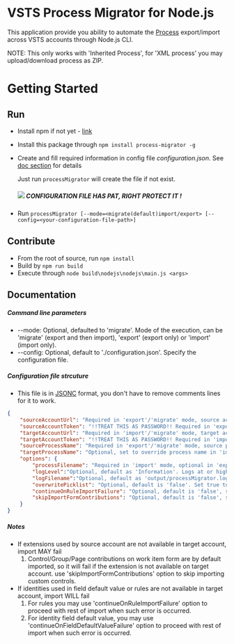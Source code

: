 # VSTS Process Migrator for Node.js

This application provide you ability to automate the [Process](https://docs.microsoft.com/en-us/vsts/work/customize/process/manage-process?view=vsts) export/import across VSTS accounts through Node.js CLI.

NOTE: This only works with 'Inherited Process', for 'XML process' you may upload/download process as ZIP. 
 
# Getting Started

## Run

- Install npm if not yet - [link](https://www.npmjs.com/get-npm)
- Install this package through `npm install process-migrator -g` 
- Create and fill required information in config file *configuration.json*. See [doc section](#documentation) for details

   Just run ```processMigrator``` will create the file if not exist.

   ##### ![](https://imgplaceholder.com/100x17/cccccc/fe2904?text=WARNING&font-size=15) CONFIGURATION FILE HAS PAT, RIGHT PROTECT IT !
- Run `processMigrator [--mode=<migrate(default)import/export> [--config=<your-configuration-file-path>]`
  
## Contribute

- From the root of source, run `npm install`
- Build by `npm run build`
- Execute through `node build\nodejs\nodejs\main.js <args>`

## Documentation
##### Command line parameters
- --mode: Optional, defaulted to 'migrate'. Mode of the execution, can be 'migrate' (export and then import), 'export' (export only) or 'import' (import only).
- --config: Optional, default to './configuration.json'. Specify the configuration file.
##### Configuration file strcuture
- This file is in [JSONC](https://github.com/Microsoft/node-jsonc-parser) format, you don't have to remove comments lines for it to work. 
``` json
{
    "sourceAccountUrl": "Required in 'export'/'migrate' mode, source account url.",
    "sourceAccountToken": "!!TREAT THIS AS PASSWORD!! Required in 'export'/'migrate' mode, personal access token for source account.",
    "targetAccountUrl": "Required in 'import'/'migrate' mode, target account url.",
    "targetAccountToken": "!!TREAT THIS AS PASSWORD!! Required in 'import'/'migrate' mode, personal access token for target account.",
    "sourceProcessName": "Required in 'export'/'migrate' mode, source process name.",
    "targetProcessName": "Optional, set to override process name in 'import'/'migrate' mode.",
    "options": {
        "processFilename": "Required in 'import' mode, optional in 'export'/'migrate' mode to override default value './output/process.json'.",
        "logLevel":"Optional, default as 'Information'. Logs at or higher than this level are outputed to console and rest in log file. Possiblee values are 'Verbose'/'Information'/'Warning'/'Error'.",
        "logFilename":"Optional, default as 'output/processMigrator.log' - Set to override default log file name.",
        "overwritePicklist": "Optional, default is 'false'. Set true to overwrite picklist if exists on target. Import will fail if picklist exists but different from source.",
        "continueOnRuleImportFailure": "Optional, default is 'false', set true to continue import on failure importing rules, warning will be provided.",
        "skipImportFormContributions": "Optional, default is 'false', set true to skip import control contributions on work item form.",
    }
}
```

##### Notes 
- If extensions used by source account are not available in target account, import MAY fail
   1) Control/Group/Page contributions on work item form are by default imported, so it will fail if the extension is not available on target account. use 'skipImportFormContributions' option to skip importing custom controls.
- If identities used in field default value or rules are not available in target account, import WILL fail
   1) For rules you may use 'continueOnRuleImportFailure' option to proceed with rest of import when such error is occurred.
   2) For identity field default value, you may use 'continueOnFieldDefaultValueFailure' option to proceed with rest of import when such error is occurred.
